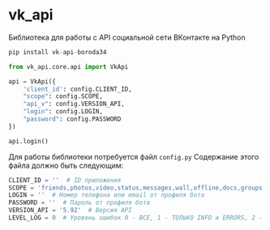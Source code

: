 # vk_api
Библиотека для работы с API социальной сети ВКонтакте на Python

```python
pip install vk-api-boroda34
```

```python
from vk_api.core.api import VkApi

api = VkApi({
    'client_id': config.CLIENT_ID,
    "scope": config.SCOPE,
    "api_v": config.VERSION_API,
    "login": config.LOGIN,
    "password": config.PASSWORD
})

api.login()
```

Для работы библиотеки потребуется файл ```config.py```
Содержание этого файла должно быть следующим:
```python
CLIENT_ID = ''  # ID приложения
SCOPE = 'friends,photos,video,status,messages,wall,offline,docs,groups'  # Здесь указаны права доступа
LOGIN = ''  # Номер телефона или email от профиля бота
PASSWORD = ''  # Пароль от профиля бота
VERSION_API = '5.92'  # Версия API
LEVEL_LOG = 0  # Уровень ошибок 0 - ВСЕ, 1 - ТОЛЬКО INFO и ERRORS, 2 - ТОЛЬКО ERRORS
```